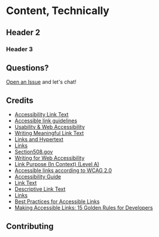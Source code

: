 # Content, Technically



## Header 2

### Header 3

## Questions?

[Open an Issue](https://github.com/beccarobins/beccarobins.github.io/issues/new) and let's chat!

## Credits

- [Accessibility Link Text](https://www.w3schools.com/accessibility/accessibility_link_text.php)
- [Accessible link guidelines](https://accessibility.asu.edu/articles/links)
- [Usability & Web Accessibility](https://usability.yale.edu/web-accessibility/articles/links)
- [Writing Meaningful Link Text](https://wcag.com/blog/writing-meaningful-link-text/)
- [Links and Hypertext](https://webaim.org/techniques/hypertext/link_text)
- [Links](https://dequeuniversity.com/checklists/web/links)
- [Section508.gov](https://www.section508.gov/content/guide-accessible-web-design-development/)
- [Writing for Web Accessibility](https://www.w3.org/WAI/tips/writing/)
- [Link Purpose (In Context) (Level A)](https://www.w3.org/WAI/WCAG21/Understanding/link-purpose-in-context.html)
- [Accessible links according to WCAG 2.0](https://www.freecodecamp.org/news/link-accessibility-colors-are-not-enough/#:~:text=According%20to%20WebAIM%27s%20guidelines%20about%20links%20and%20hypertext%2C,underline%29%20on%20both%20mouse%20hover%20and%20keyboard%20focus.)
- [Accessibility Guide](https://accessibility.18f.gov/links/)
- [Link Text](https://accessibility.psu.edu/linktext/)
- [Descriptive Link Text](https://www.mtu.edu/accessibility/training/web/link-text/)
- [Links](https://accessibility.umn.edu/what-you-can-do/start-7-core-skills/links)
- [Best Practices for Accessible Links](https://www.csun.edu/universal-design-center/best-practices-accessible-links)
- [Making Accessible Links: 15 Golden Rules for Developers](https://www.sitepoint.com/15-rules-making-accessible-links/)

## Contributing

<!---
Issues and Pull Requests are greatly appreciated. If you've never contributed to an open source project before I'm more than happy to walk you through how to create a pull request.

You can start by [opening an issue](https://github.com/barryclark/jekyll-now/issues/new) describing the problem that you're looking to resolve and we'll go from there.

I want to keep Jekyll Now as minimal as possible. Every line of code should be one that's useful to 90% of the people using it. Please bear that in mind when submitting feature requests. If it's not something that most people will use, it probably won't get merged. :guardsman:
-->

